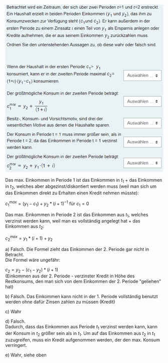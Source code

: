 ![](_attachments/Pasted%20image%2020230617163444.png)

Das max. Einkommen in Periode 1 ist das Einkommen in $t_1$ + das Einkommen in $t_2$, welches aber abgezinst/diskontiert werden muss (weil man sich um das Einkommen direkt zu Erhalten einen Kredit nehmen müsste):

$c_1^{max} = (y_1 - c_1) + y_2 * (i + 1)^{-1}$ für $c_1 = 0$

Das max. Einkommen in Periode 2 ist das Einkommen aus $t_1$, welches verzinst werden kann, weil man es vollständig angelegt hat + das Einkommen aus $t_2$:

$c_2^{max} = y_1 * (i + 1) + y_2$

a) Falsch. 
Die Formel zieht das Einkommen der 2. Periode gar nicht in Betracht.  
Die Formel wäre ungefähr:

$c_2 = y_2 - (c_1 - y_2)*(i+1)$  
(Einkommen aus der 2. Periode - verzinster Kredit in Höhe des Restkonsums, den man sich von dem Einkommen der 2. Periode "geliehen" hat)

b) Falsch. 
Das Einkommen kann nicht in der 1. Periode vollständig benutzt werden ohne dafür Zinsen zahlen zu müssen (Kredit)

c) Wahr

d) Falsch.   
Dadurch, dass das Einkommen aus Periode $t_1$ verzinst werden kann, kann der Konsum in $t_2$ größer sein als in $t_1$. Um auf das Einkommen aus $t_2$ in $t_1$ zuzugreifen, muss ein Kredit aufgenommen werden, der den max. Konsum verringert. 

e) Wahr, siehe oben
